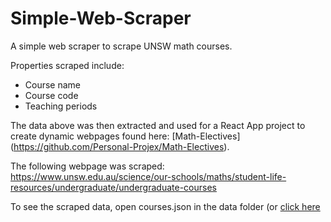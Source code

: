 # Simple-Web-Scraper

A simple web scraper to scrape UNSW math courses.

Properties scraped include:
- Course name
- Course code
- Teaching periods

The data above was then extracted and used for a React App project to create dynamic webpages found here: [Math-Electives] (https://github.com/Personal-Projex/Math-Electives).

The following webpage was scraped:
https://www.unsw.edu.au/science/our-schools/maths/student-life-resources/undergraduate/undergraduate-courses

To see the scraped data, open courses.json in the data folder (or [click here]()
